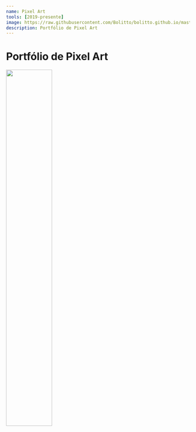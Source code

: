 ```yaml
---
name: Pixel Art
tools: [2019-presente]
image: https://raw.githubusercontent.com/Bolitto/bolitto.github.io/master/imgs/projetos/pixeldailies/choice240719.gif
description: Portfólio de Pixel Art 
---
```


# Portfólio de Pixel Art 

<img src="https://raw.githubusercontent.com/Bolitto/bolitto.github.io/master/imgs/projetos/pixeldailies/choice240719.gif" style="width:50%;">
